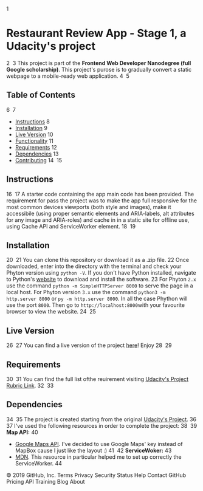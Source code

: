 

1
# Restaurant Review App - Stage 1, a Udacity's project
2
​
3
This project is part of the __Frontend Web Developer Nanodegree (full Google scholarship)__. This project's purose is to gradually convert a static webpage to a mobile-ready web application.
4
​
5
## Table of Contents
6
​
7
* [Instructions](#instructions)
8
* [Installation](#installation)
9
* [Live Version](#live)
10
* [Functionality](#functionality)
11
* [Requirements](#requirements)
12
* [Dependencies](#dependencies)
13
* [Contributing](#contributing)
14
​
15
## Instructions
16
​
17
A starter code containing the app main code has been provided. The requirement for pass the project was to make the app full responsive for the most common devices viewports (both style and images), make it accessibile (using proper semantic elements and ARIA-labels, alt attributes for any image and ARIA-roles) and cache in in a static site for offline use, using Cache API and ServiceWorker element.
18
​
19
## Installation
20
​
21
You can clone this repository or download it as a .zip file.
22
Once downloaded, enter into the directory with the terminal and check your Phyton version using `python -V`. If you don't have Python installed, navigate to Python's [website](https://www.python.org/) to download and install the software.
23
For Phyton `2.x` use the command `python -m SimpleHTTPServer 8000` to serve the page in a local host. For Phyton version `3.x` use the command `python3 -m http.server 8000` or `py -m http.server 8000`. In all the case Phython will use the port `8000`. Then go to `http://localhost:8000`with your favourite browser to view the website.
24
​
25
## Live Version
26
​
27
You can find a live version of the project [here](https://ivanteso.github.io/restaurant-review-stage-1/)! Enjoy
28
​
29
## Requirements
30
​
31
You can find the full list ofthe reuirement visiting [Udacity's Project Rubric Link](https://review.udacity.com/#!/rubrics/1090/view).
32
​
33
## Dependencies
34
​
35
The project is created starting from the original [Udacity's Project](https://github.com/udacity/mws-restaurant-stage-1).
36
​
37
I've used the following resources in order to complete the project:
38
​
39
__Map API:__
40
- [Google Maps API](https://cloud.google.com/maps-platform/). I've decided to use Google Maps' key instead of MapBox cause I just like the layout :)
41
​
42
__ServiceWoker:__
43
- [MDN](https://developer.mozilla.org/en-US/docs/Web/API/Service_Worker_API/Using_Service_Workers). This resource in particular helped me to set up correctly the ServiceWorker.
44
​

© 2019 GitHub, Inc.
Terms
Privacy
Security
Status
Help
Contact GitHub
Pricing
API
Training
Blog
About
